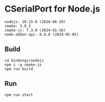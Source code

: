 # CSerialPort for Node.js

```
nodejs: 20.15.0 (2024-06-20)
cmake: 3.8.2
cmake-js: 7.3.0 (2024-01-16)
node-addon-api: 8.0.0 (2024-05-05)
```

## Build

```
cd bindings/nodejs
npm i -g cmake-js
npm run build
```

## Run

```
npm run start
```
